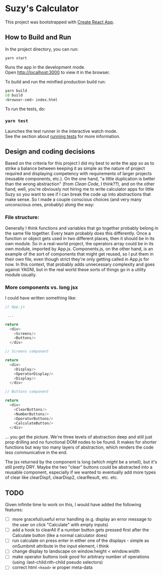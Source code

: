 # Suzy's Calculator 

This project was bootstrapped with [Create React
App](https://github.com/facebook/create-react-app).

## How to Build and Run

In the project directory, you can run:

`yarn start`

Runs the app in the development mode.\
Open [http://localhost:3000](http://localhost:3000) to view it in the browser.

To build and run the minified production build run:

```bash
yarn build
cd build
<browser-cmd> index.html
```

To run the tests, do:

### `yarn test`

Launches the test runner in the interactive watch mode.\
See the section about [running
tests](https://facebook.github.io/create-react-app/docs/running-tests) for more
information.

## Design and coding decisions

Based on the criteria for this project I did my best to write the app so as to
strike a balance between keeping it as simple as the nature of project required
and displaying competency with requirements of larger projects (reusable
components, etc.). On the one hand, "a little duplication is better than the
wrong abstraction" (from _Clean Code_, I think??), and on the other hand, well,
you're obviously not hiring me to write calculator apps for little Suzy so you
want to see if I can break the code up into abstractions that make sense. So I made
a couple conscious choices (and very many unconscious ones, probably) along the
way:

### File structure:

Generally I think functions and variables that go together probably belong in
the same file together. Every team probably does this differently. Once a
function or object gets used in two different places, then it should be in its
own module. So in a real-world project, the operators array could be in its own
module, imported by App.js. Components.js, on the other hand, is an example of
the sort of components that might get reused, so I put them in their own file,
even though strict they're only getting called in App.js for now.
In this context, that probably adds unnecessary complexity and goes against
YAGNI, but in the real world these sorts of things go in a utility module
usually.

### More components vs. long jsx

I could have written something like:

```js
// App.js

 ...

return 
  <div>
    <Screens/>
    <Buttons/>
  </div>

// Screens component

return 
  <div>
    <Display/>
    <OperatorDisplay/>
    <Display/>
  </div>

// Buttons component

return 
  <div>
    <ClearButtons/>
    <NumberButtons/>
    <OperatorButtons/>
    <CalculateButton/>
  </div>
```

... you get the picture. We're three levels of abstraction deep and still just prop drilling and no functional DOM nodes to be found. It makes for shorter functions but way too many layers of abstraction, which renders the code less communicative in the end.

The jsx returned by the <App/> component is long (which _might_ be a smell), but it's still pretty DRY. Maybe the two "clear" buttons could be abstracted into a reusable component, especially if we wanted to eventually add more types of clear like clearDisp1, clearDisp2, clearResult, etc. etc.

## TODO

Given infinite time to work on this, I would have added the following features:

- [ ] more graceful/useful error handling (e.g. display an error message to the user on click "Calculate" with empty inputs)
- [ ] add a hook to clearAll if a number button gets pressed first after the Calculate button (like a normal calculator does)
- [ ] run calculate on press enter in either one of the displays - simple as onSumbmit attribute in the input element, i think
- [ ] change display to landscape on window.height < window.width
- [ ] make operator buttons look good for arbitrary number of operations (using :last-child:nth-child pseudo selectors)
- [ ] correct html `<head>` w proper meta-data
